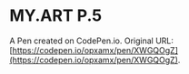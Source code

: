 # MY.ART P.5

A Pen created on CodePen.io. Original URL: [https://codepen.io/opxamx/pen/XWGQOgZ](https://codepen.io/opxamx/pen/XWGQOgZ).

